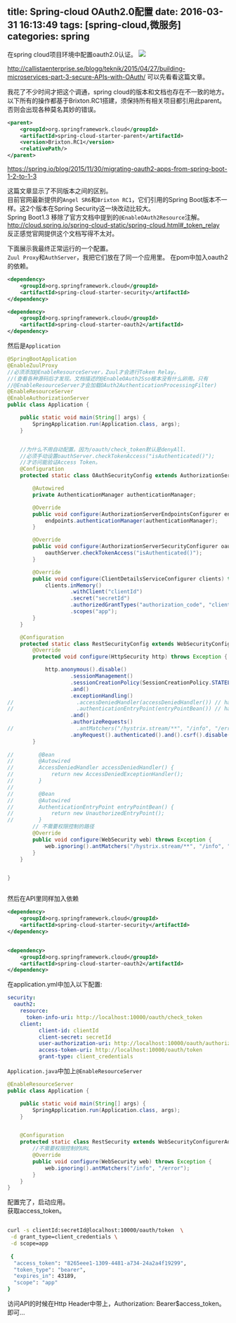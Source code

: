 title: Spring-cloud OAuth2.0配置
date: 2016-03-31 16:13:49
tags: [spring-cloud,微服务]
categories: spring
---

在spring cloud项目环境中配置oauth2.0认证。	
![](http://callistaenterprise.se/assets/blogg/build-microservices-part-3/system-landscape.png)	


http://callistaenterprise.se/blogg/teknik/2015/04/27/building-microservices-part-3-secure-APIs-with-OAuth/
可以先看看这篇文章。

我花了不少时间才把这个调通，spring cloud的版本和文档也存在不一致的地方。		
以下所有的操作都基于Brixton.RC1搭建，须保持所有相关项目都引用此parent。否则会出现各种莫名其妙的错误。

```xml
<parent>
    <groupId>org.springframework.cloud</groupId>
    <artifactId>spring-cloud-starter-parent</artifactId>
    <version>Brixton.RC1</version>
    <relativePath/>
</parent>
```
<!--more-->
https://spring.io/blog/2015/11/30/migrating-oauth2-apps-from-spring-boot-1-2-to-1-3

这篇文章显示了不同版本之间的区别。		
目前官网最新提供的`Angel SR6`和`Brixton RC1`，它们引用的Spring Boot版本不一样。这2个版本在Spring Security这一块改动比较大。			
Spring Boot1.3 移除了官方文档中提到的`@EnableOAuth2Resource`注解。
http://cloud.spring.io/spring-cloud-static/spring-cloud.html#_token_relay		
反正感觉官网提供这个文档写得不太对。			

下面展示我最终正常运行的一个配置。		
`Zuul Proxy`和`AuthServer`，我把它们放在了同一个应用里。
在pom中加入oauth2的依赖。


```xml
<dependency>
    <groupId>org.springframework.cloud</groupId>
    <artifactId>spring-cloud-starter-security</artifactId>
</dependency>

<dependency>
    <groupId>org.springframework.cloud</groupId>
    <artifactId>spring-cloud-starter-oauth2</artifactId>
</dependency>
```
然后是`Application`


```java
@SpringBootApplication
@EnableZuulProxy
//必须添加@EnableResourceServer，Zuul才会进行Token Relay。
//(查看各种源码后才发现。文档描述的@EnableOAuth2Sso根本没有什么卵用。只有
//@EnableResourceServer才会加载OAuth2AuthenticationProcessingFilter)
@EnableResourceServer
@EnableAuthorizationServer
public class Application {

    public static void main(String[] args) {
        SpringApplication.run(Application.class, args);
    }


    //为什么不用自动配置。因为/oauth/check_token默认是denyAll.
    //必须手动设置oauthServer.checkTokenAccess("isAuthenticated()");
    //才访问能验证Access Token。
    @Configuration
    protected static class OAuthSecurityConfig extends AuthorizationServerConfigurerAdapter {

        @Autowired
        private AuthenticationManager authenticationManager;

        @Override
        public void configure(AuthorizationServerEndpointsConfigurer endpoints) throws Exception {
            endpoints.authenticationManager(authenticationManager);
        }

        @Override
        public void configure(AuthorizationServerSecurityConfigurer oauthServer) throws Exception {
            oauthServer.checkTokenAccess("isAuthenticated()");
        }

        @Override
        public void configure(ClientDetailsServiceConfigurer clients) throws Exception {
            clients.inMemory()
                    .withClient("clientId")
                    .secret("secretId")
                    .authorizedGrantTypes("authorization_code", "client_credentials")
                    .scopes("app");
        }
    }

    @Configuration
    protected static class RestSecurityConfig extends WebSecurityConfigurerAdapter {
        @Override
        protected void configure(HttpSecurity http) throws Exception {

            http.anonymous().disable()
                    .sessionManagement()
                    .sessionCreationPolicy(SessionCreationPolicy.STATELESS)
                    .and()
                    .exceptionHandling()
//                    .accessDeniedHandler(accessDeniedHandler()) // handle access denied in general (for example comming from @PreAuthorization
//                    .authenticationEntryPoint(entryPointBean()) // handle authentication exceptions for unauthorized calls.
                    .and()
                    .authorizeRequests()
//                    .antMatchers("/hystrix.stream/**", "/info", "/error").permitAll()
                    .anyRequest().authenticated().and().csrf().disable();
        }
		  
//        @Bean
//        @Autowired
//        AccessDeniedHandler accessDeniedHandler() {
//            return new AccessDeniedExceptionHandler();
//        }
//
//        @Bean
//        @Autowired
//        AuthenticationEntryPoint entryPointBean() {
//            return new UnauthorizedEntryPoint();
//        }
		// 不需要权限控制的路径
        @Override
        public void configure(WebSecurity web) throws Exception {
            web.ignoring().antMatchers("/hystrix.stream/**", "/info", "/error");
        }
    }


}



```

然后在API里同样加入依赖

```xml
<dependency>
    <groupId>org.springframework.cloud</groupId>
    <artifactId>spring-cloud-starter-security</artifactId>
</dependency>


<dependency>
    <groupId>org.springframework.cloud</groupId>
    <artifactId>spring-cloud-starter-oauth2</artifactId>
</dependency>
```

在application.yml中加入以下配置:

```yaml
security:
  oauth2:
    resource:
      token-info-uri: http://localhost:10000/oauth/check_token
    client:
          client-id: clientId
          client-secret: secretId
          user-authorization-uri: http://localhost:10000/oauth/authorize
          access-token-uri: http://localhost:10000/oauth/token
          grant-type: client_credentials
```

`Application.java`中加上`@EnableResourceServer`

```java
@EnableResourceServer
public class Application {

    public static void main(String[] args) {
        SpringApplication.run(Application.class, args);
    }


    @Configuration
    protected static class RestSecurity extends WebSecurityConfigurerAdapter {
    	//不需要权限控制的URL
        @Override
        public void configure(WebSecurity web) throws Exception {
            web.ignoring().antMatchers("/info", "/error");
        }
    }
}
```

配置完了，启动应用。			
获取access_token。

```bash

curl -s clientId:secretId@localhost:10000/oauth/token  \
 -d grant_type=client_credentials \
 -d scope=app
 
 {
  "access_token": "8265eee1-1309-4481-a734-24a2a4f19299",
  "token_type": "bearer",
  "expires_in": 43189,
  "scope": "app"
}
```


访问API的时候在Http Header中带上，Authorization: Bearer$access_token。即可...

 
